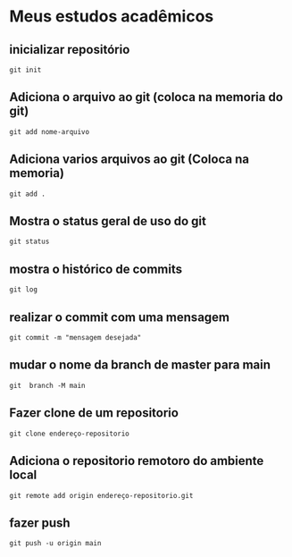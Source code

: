 # Meus estudos acadêmicos


## inicializar repositório
`git init`

## Adiciona o arquivo ao git (coloca na memoria do git)
`git add nome-arquivo`

## Adiciona varios arquivos ao git (Coloca na memoria)
`git add .`

## Mostra o status geral de uso do git
`git status`

## mostra o histórico de commits
`git log`

## realizar o commit com uma mensagem
`git commit -m "mensagem desejada"`

## mudar o nome da branch de master para main
`git  branch -M main`

## Fazer clone de um repositorio
`git clone endereço-repositorio`

## Adiciona o repositorio remotoro do ambiente local 
`git remote add origin endereço-repositorio.git`

## fazer push 
`git push -u origin main`

